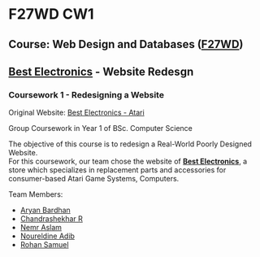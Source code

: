 # F27WD CW1
## Course: Web Design and Databases ([F27WD](https://www.hw.ac.uk/documents/pams/202021/F27WD_202021.pdf))
## [Best Electronics](http://best-electronics-ca.com/) - Website Redesgn
### Coursework 1 - Redesigning a Website
Original Website: [Best Electronics - Atari](http://best-electronics-ca.com/)

Group Coursework in Year 1 of BSc. Computer Science

The objective of this course is to redesign a Real-World Poorly Designed Website.<br>
For this coursework, our team chose the website of [**Best Electronics**](https://www.best-electronics-ca.com/), a store which specializes in replacement parts and accessories for consumer-based Atari Game Systems, Computers.

Team Members:
- [Aryan Bardhan](https://github.com/aryB003)
- [Chandrashekhar R](https://github.com/cr2007)
- [Nemr Aslam](https://github.com/Nimmbo02)
- [Noureldine Adib](https://github.com/NourAdib)
- [Rohan Samuel](https://github.com/Reptron)
